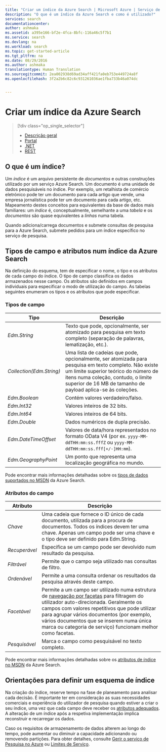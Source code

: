 ```yaml
---
title: "Criar um índice da Azure Search | Microsoft Azure | Serviço de pesquisa em nuvem alojado"
description: "O que é um índice da Azure Search e como é utilizado?"
services: search
documentationcenter: 
author: ashmaka
ms.assetid: a395e166-bf2e-4fca-8bfc-116a46c5f7b1
ms.service: search
ms.devlang: na
ms.workload: search
ms.topic: get-started-article
ms.tgt_pltfrm: na
ms.date: 08/29/2016
ms.author: ashmaka
translationtype: Human Translation
ms.sourcegitcommit: 2ea002938d69ad34aff421fa0eb753e449724a8f
ms.openlocfilehash: 3f2a2b6c82c6c931261036ae1fba733b46a074dc


---
```

# <a name="create-an-azure-search-index"></a>Criar um índice da Azure Search
> [!div class="op_single_selector"]
> * [Descrição geral](search-what-is-an-index.md)
> * [Portal](search-create-index-portal.md)
> * [.NET](search-create-index-dotnet.md)
> * [REST](search-create-index-rest-api.md)
> 
> 

## <a name="what-is-an-index"></a>O que é um índice?
Um *índice* é um arquivo persistente de *documentos* e outras construções utilizado por um serviço Azure Search. Um documento é uma unidade de dados pesquisáveis no índice. Por exemplo, um retalhista de comércio eletrónico pode ter um documento para cada artigo que vende, uma empresa jornalística pode ter um documento para cada artigo, etc. Mapeamento destes conceitos para equivalentes da base de dados mais familiares: um *índice* é, conceptualmente, semelhante a uma *tabela* e os *documentos* são quase equivalentes a *linhas* numa tabela.

Quando adiciona/carrega documentos e submete consultas de pesquisa para a Azure Search, submete pedidos para um índice específico no serviço de pesquisa. 

## <a name="field-types-and-attributes-in-an-azure-search-index"></a>Tipos de campo e atributos num índice da Azure Search
Na definição do esquema, tem de especificar o nome, o tipo e os atributos de cada campo do índice. O tipo de campo classifica os dados armazenados nesse campo. Os atributos são definidos em campos individuais para especificar o modo de utilização do campo. As tabelas seguintes enumeram os tipos e os atributos que pode especificar.

### <a name="field-types"></a>Tipos de campo
| Tipo | Descrição |
| --- | --- |
| *Edm.String* |Texto que pode, opcionalmente, ser atomizado para pesquisa em texto completo (separação de palavras, lematização, etc.). |
| *Collection(Edm.String)* |Uma lista de cadeias que pode, opcionalmente, ser atomizada para pesquisa em texto completo. Não existe um limite superior teórico do número de itens numa coleção, contudo, o limite superior de 16 MB de tamanho de payload aplica-se às coleções. |
| *Edm.Boolean* |Contém valores verdadeiro/falso. |
| *Edm.Int32* |Valores inteiros de 32 bits. |
| *Edm.Int64* |Valores inteiros de 64 bits. |
| *Edm.Double* |Dados numéricos de dupla precisão. |
| *Edm.DateTimeOffset* |Valores de data/hora representados no formato OData V4 (por ex. `yyyy-MM-ddTHH:mm:ss.fffZ` ou `yyyy-MM-ddTHH:mm:ss.fff[+/-]HH:mm`). |
| *Edm.GeographyPoint* |Um ponto que representa uma localização geográfica no mundo. |

Pode encontrar mais informações detalhadas sobre os [tipos de dados suportados no MSDN](https://msdn.microsoft.com/library/azure/dn798938.aspx) da Azure Search.

### <a name="field-attributes"></a>Atributos do campo
| Atributo | Descrição |
| --- | --- |
| *Chave* |Uma cadeia que fornece o ID único de cada documento, utilizada para a procura de documentos. Todos os índices devem ter uma chave. Apenas um campo pode ser uma chave e o tipo deve ser definido para Edm.String. |
| *Recuperável* |Especifica se um campo pode ser devolvido num resultado da pesquisa. |
| *Filtrável* |Permite que o campo seja utilizado nas consultas de filtro.  |
| *Ordenável* |Permite a uma consulta ordenar os resultados da pesquisa através deste campo. |
| *Facetável* |Permite a um campo ser utilizado numa estrutura de [navegação por facetas](search-faceted-navigation.md) para filtragem do utilizador auto-direcionada. Geralmente os campos com valores repetitivos que pode utilizar para agrupar vários documentos (por exemplo, vários documentos que se inserem numa única marca ou categoria de serviço) funcionam melhor como facetas. |
| *Pesquisável* |Marca o campo como pesquisável no texto completo. |

Pode encontrar mais informações detalhadas sobre os [atributos de índice no MSDN](https://msdn.microsoft.com/library/azure/dn798941.aspx) da Azure Search.

## <a name="guidance-for-defining-an-index-schema"></a>Orientações para definir um esquema de índice
Na criação do índice, reserve tempo na fase de planeamento para analisar cada decisão. É importante ter em consideração as suas necessidades comerciais e experiência do utilizador de pesquisa quando estiver a criar o seu índice, uma vez que cada campo deve receber os [atributos adequados](https://msdn.microsoft.com/library/azure/dn798941.aspx). A alteração de um índice após a respetiva implementação implica reconstruir e recarregar os dados.

Caso os requisitos de armazenamento de dados alterem ao longo do tempo, pode aumentar ou diminuir a capacidade adicionando ou removendo partições. Para obter detalhes, consulte [Gerir o serviço de Pesquisa no Azure](search-manage.md) ou [Limites de Serviço](search-limits-quotas-capacity.md).




<!--HONumber=Nov16_HO2-->


